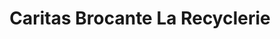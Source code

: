 ---
title: "Caritas Brocante La Recyclerie"
url: /plan-les-ouates/caritas-brocante-la-recyclerie/
shop: Gebrauchtwaren
---